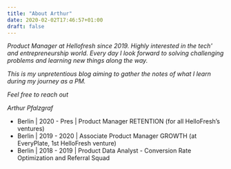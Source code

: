 ```yaml
---
title: "About Arthur"
date: 2020-02-02T17:46:57+01:00
draft: false
---
```


*Product Manager at Hellofresh since 2019. Highly interested in the tech' and entrepreneurship world. Every day I look forward to solving challenging problems and learning new things along the way.* 

*This is my unpretentious blog aiming to gather the notes of what I learn during my journey as a PM.* 

*Feel free to reach out*

*Arthur Pfalzgraf*

*  Berlin | 2020 - Pres | Product Manager RETENTION (for all HelloFresh’s ventures) 
*  Berlin | 2019 - 2020 | Associate Product Manager GROWTH (at EveryPlate, 1st HelloFresh venture) 
* Berlin | 2018 - 2019 | Product Data Analyst - Conversion Rate Optimization and Referral Squad 